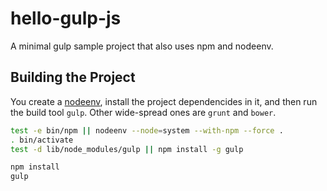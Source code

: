 # hello-gulp-js

A minimal gulp sample project that also uses npm and nodeenv.


## Building the Project

You create a [nodeenv](https://github.com/ekalinin/nodeenv),
install the project dependencides in it, and then run the build tool `gulp`.
Other wide-spread ones are `grunt` and `bower`.

```sh
test -e bin/npm || nodeenv --node=system --with-npm --force .
. bin/activate
test -d lib/node_modules/gulp || npm install -g gulp

npm install
gulp
```
